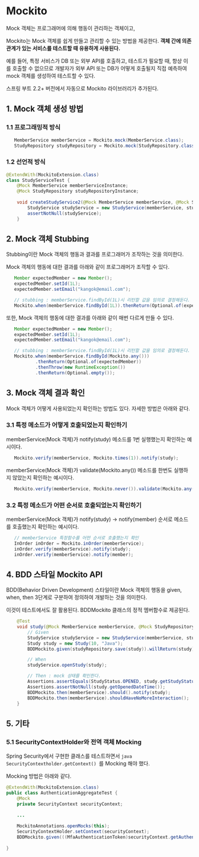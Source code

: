 # Mockito

Mock 객체는 프로그래머에 의해 행동이 관리하는 객체이고,

Mockito는 Mock 객체를 쉽게 만들고 관리할 수 있는 방법을 제공한다. **객체 간에 의존관계가 있는 서비스를 테스트할 때 유용하게 사용된다.**

예를 들어, 특정 서비스가 DB 또는 외부 API를 호출하고, 테스트가 필요할 때, 항상 이를 호출할 수 없으므로 개발자가 외부 API 또는 DB가 어떻게 호출될지 직접 예측하여 mock 객체를 생성하여 테스트할 수 있다.

스프링 부트 2.2+ 버전에서 자동으로 Mockito 라이브러리가 추가된다.

## 1. Mock 객체 생성 방법

### 1.1 프로그래밍적 방식
```java
   MemberService memberService = Mockito.mock(MemberService.class);
   StudyRepository studyRepository = Mockito.mock(StudyRepository.class);
```

### 1.2 선언적 방식
```java
@ExtendWith(MockitoExtension.class)
class StudyServiceTest {
    @Mock MemberService memberServiceInstance;
    @Mock StudyRepository studyRepositoryInstance;
    
    void createStudyService2(@Mock MemberService memberService, @Mock StudyRepository studyRepository) {
        StudyService studyService = new StudyService(memberService, studyRepository);
        assertNotNull(studyService);
    }
```
## 2. Mock 객체 Stubbing

Stubbing이란 Mock 객체의 행동과 결과를 프로그래머가 조작하는 것을 의미한다.

Mock 객체의 행동에 대한 결과를 아래와 같이 프로그래머가 조작할 수 있다.

```java
   Member expectedMember = new Member();
   expectedMember.setId(1L);
   expectedMember.setEmail("kangok@email.com");

   // stubbing : memberService.findById(1L)시 리턴할 값을 임의로 결정해둔다. 1L은 expectedMember를 반환함
   Mockito.when(memberService.findById(1L)).thenReturn(Optional.of(expectedMember));
```

또한, Mock 객체의 행동에 대한 결과를 아래와 같이 매번 다르게 만들 수 있다.

```java
   Member expectedMember = new Member();
   expectedMember.setId(1L);
   expectedMember.setEmail("kangok@email.com");

   // stubbing : memberService.findById(1L)시 리턴할 값을 임의로 결정해둔다. 1L은 expectedMember를 반환함
   Mockito.when(memberService.findById(Mockito.any()))
           .thenReturn(Optional.of(expectedMember))
           .thenThrow(new RuntimeException())
           .thenReturn(Optional.empty());
```

## 3. Mock 객체 결과 확인

Mock 객체가 어떻게 사용되었는지 확인하는 방법도 있다. 자세한 방법은 아래와 같다.

### 3.1 특정 메소드가 어떻게 호출되었는지 확인하기

memberService(Mock 객체)가 notify(study) 메소드를 1번 실행했는지 확인하는 예시이다.
```java
   Mockito.verify(memberService, Mockito.times(1)).notify(study);
```

memberService(Mock 객체)가 validate(Mockito.any()) 메소드를 한번도 실행하지 않았는지 확인하는 예시이다.
```java
   Mockito.verify(memberService, Mockito.never()).validate(Mockito.any());
```

### 3.2 특정 메소드가 어떤 순서로 호출되었는지 확인하기

memberService(Mock 객체)가 notify(study) -> notify(member) 순서로 메소드를 호출했는지 확인하는 예시이다.
```java
   // memberService 특정함수를 어떤 순서로 호출했는지 확인
   InOrder inOrder = Mockito.inOrder(memberService);
   inOrder.verify(memberService).notify(study);
   inOrder.verify(memberService).notify(member);
```

## 4. BDD 스타일 Mockito API

BDD(Behavior Driven Development) 스타일이란 Mock 객체의 행동을 given, when, then 3단계로 구분하여 정의하여 개발하는 것을 의미한다.

이것이 테스트에서도 잘 활용된다. BDDMockito 클래스의 정적 멤버함수로 제공된다.

```java
    @Test
    void study(@Mock MemberService memberService, @Mock StudyRepository studyRepository) {
        // Given
        StudyService studyService = new StudyService(memberService, studyRepository);
        Study study = new Study(10, "Java");
        BDDMockito.given(studyRepository.save(study)).willReturn(study);

        // When
        studyService.openStudy(study);

        // Then : mock 상태를 확인한다.
        Assertions.assertEquals(StudyStatus.OPENED, study.getStudyStatus());
        Assertions.assertNotNull(study.getOpenedDateTime());
        BDDMockito.then(memberService).should().notify(study);
        BDDMockito.then(memberService).shouldHaveNoMoreInteraction();
    }
```

## 5. 기타

### 5.1 SecurityContextHolder와 전역 객체 Mocking

Spring Security에서 구현한 클래스를 테스트하면서 ```java SecurityContextholder.getContext() ```를 Mocking 해야 했다.

Mocking 방법은 아래와 같다.

```java
@ExtendWith(MockitoExtension.class)
public class AuthenticationAggregateTest {
    @Mock
    private SecurityContext securityContext;
    
    ...
    
    MockitoAnnotations.openMocks(this);
    SecurityContextHolder.setContext(securityContext);
    BDDMockito.given(((MfaAuthenticationToken)securityContext.getAuthentication())).willReturn(storedAuthenticationToken);
    
}
```


